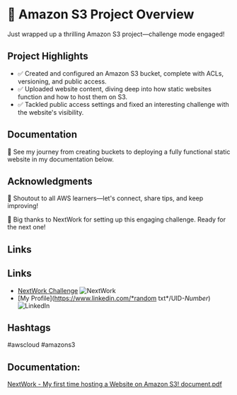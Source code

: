 # 🚀 Amazon S3 Project Overview

Just wrapped up a thrilling Amazon S3 project—challenge mode engaged!

## Project Highlights
- ✅ Created and configured an Amazon S3 bucket, complete with ACLs, versioning, and public access.
- ✅ Uploaded website content, diving deep into how static websites function and how to host them on S3.
- ✅ Tackled public access settings and fixed an interesting challenge with the website's visibility.

## Documentation
📸 See my journey from creating buckets to deploying a fully functional static website in my documentation below.

## Acknowledgments
📢 Shoutout to all AWS learners—let's connect, share tips, and keep improving!

🙏 Big thanks to NextWork for setting up this engaging challenge. Ready for the next one!

## Links
## Links
- [NextWork Challenge](https://link.nextwork.org/linkedin) ![NextWork](https://img.shields.io/badge/NextWork-%23000000?style=for-the-badge&logo=nextwork&logoColor=white)
- [My Profile](https://www.linkedin.com/*random txt*/UID-*Number*) ![LinkedIn](https://img.shields.io/badge/LinkedIn-%230A66C2?style=for-the-badge&logo=linkedin&logoColor=white)

## Hashtags
#awscloud #amazons3

## Documentation:

[NextWork - My first time hosting a Website on Amazon S3! document.pdf](https://github.com/user-attachments/files/17460439/NextWork.-.My.first.time.hosting.a.Website.on.Amazon.S3.document.pdf)


